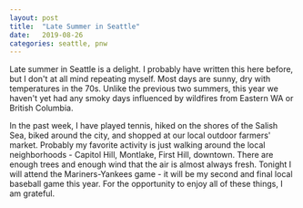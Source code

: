 ```yaml
---
layout: post
title:  "Late Summer in Seattle"
date:   2019-08-26
categories: seattle, pnw
---
```

Late summer in Seattle is a delight. I probably have written this here before, but I don't at all mind repeating myself. Most days are sunny, dry with temperatures in the 70s. Unlike the previous two summers, this year we haven't yet had any smoky days influenced by wildfires from Eastern WA or British Columbia.

In the past week, I have played tennis, hiked on the shores of the Salish Sea, biked around the city, and shopped at our local outdoor farmers' market. Probably my favorite activity is just walking around the local neighborhoods - Capitol Hill, Montlake, First Hill, downtown. There are enough trees and enough wind that the air is almost always fresh. Tonight I will attend the Mariners-Yankees game - it will be my second and final local baseball game this year.  For the opportunity to enjoy all of these things, I am grateful.
